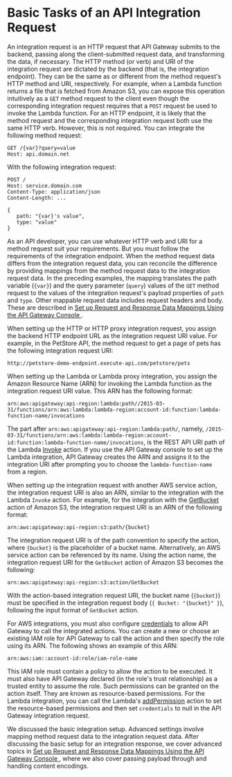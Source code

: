 # Basic Tasks of an API Integration Request<a name="integration-request-basic-setup"></a>

 An integration request is an HTTP request that API Gateway submits to the backend, passing along the client\-submitted request data, and transforming the data, if necessary\. The HTTP method \(or verb\) and URI of the integration request are dictated by the backend \(that is, the integration endpoint\)\. They can be the same as or different from the method request's HTTP method and URI, respectively\. For example, when a Lambda function returns a file that is fetched from Amazon S3, you can expose this operation intuitively as a `GET` method request to the client even though the corresponding integration request requires that a `POST` request be used to invoke the Lambda function\. For an HTTP endpoint, it is likely that the method request and the corresponding integration request both use the same HTTP verb\. However, this is not required\. You can integrate the following method request: 

```
GET /{var}?query=value
Host: api.domain.net
```

With the following integration request: 

```
POST /
Host: service.domain.com
Content-Type: application/json
Content-Length: ...

{
   path: "{var}'s value",
   type: "value"
}
```

 As an API developer, you can use whatever HTTP verb and URI for a method request suit your requirements\. But you must follow the requirements of the integration endpoint\. When the method request data differs from the integration request data, you can reconcile the difference by providing mappings from the method request data to the integration request data\. In the preceding examples, the mapping translates the path variable \(`{var}`\) and the query parameter \(`query`\) values of the `GET` method request to the values of the integration request's payload properties of `path` and `type`\. Other mappable request data includes request headers and body\. These are described in [Set up Request and Response Data Mappings Using the API Gateway Console ](how-to-method-settings-execution-console.md)\. 

When setting up the HTTP or HTTP proxy integration request, you assign the backend HTTP endpoint URL as the integration request URI value\. For example, in the PetStore API, the method request to get a page of pets has the following integration request URI: 

```
http://petstore-demo-endpoint.execute-api.com/petstore/pets
```

When setting up the Lambda or Lambda proxy integration, you assign the Amazon Resource Name \(ARN\) for invoking the Lambda function as the integration request URI value\. This ARN has the following format:

```
arn:aws:apigateway:api-region:lambda:path//2015-03-31/functions/arn:aws:lambda:lambda-region:account-id:function:lambda-function-name/invocations
```

The part after `arn:aws:apigateway:api-region:lambda:path/`, namely, `/2015-03-31/functions/arn:aws:lambda:lambda-region:account-id:function:lambda-function-name/invocations`, is the REST API URI path of the Lambda [Invoke](http://docs.aws.amazon.com/lambda/latest/dg/API_Invoke.html) action\. If you use the API Gateway console to set up the Lambda integration, API Gateway creates the ARN and assigns it to the integration URI after prompting you to choose the `lambda-function-name` from a region\. 

When setting up the integration request with another AWS service action, the integration request URI is also an ARN, similar to the integration with the Lambda `Invoke` action\. For example, for the integration with the [GetBucket](http://docs.aws.amazon.com/AmazonS3/latest/API/RESTBucketGET.html) action of Amazon S3, the integration request URI is an ARN of the following format:

```
arn:aws:apigateway:api-region:s3:path/{bucket}
```

The integration request URI is of the path convention to specify the action, where `{bucket}` is the placeholder of a bucket name\. Alternatively, an AWS service action can be referenced by its name\. Using the action name, the integration request URI for the `GetBucket` action of Amazon S3 becomes the following:

```
arn:aws:apigateway:api-region:s3:action/GetBucket
```

With the action\-based integration request URI, the bucket name \(`{bucket}`\) must be specified in the integration request body \(`{ Bucket: "{bucket}" }`\), following the input format of `GetBucket` action\. 

For AWS integrations, you must also configure [credentials](http://docs.aws.amazon.com/apigateway/api-reference/resource/integration/#credentials) to allow API Gateway to call the integrated actions\. You can create a new or choose an existing IAM role for API Gateway to call the action and then specify the role using its ARN\. The following shows an example of this ARN: 

```
arn:aws:iam::account-id:role/iam-role-name
```

This IAM role must contain a policy to allow the action to be executed\. It must also have API Gateway declared \(in the role's trust relationship\) as a trusted entity to assume the role\. Such permissions can be granted on the action itself\. They are known as resource\-based permissions\. For the Lambda integration, you can call the Lambda's [addPermission](http://docs.aws.amazon.com/lambda/latest/dg/API_AddPermission.html) action to set the resource\-based permissions and then set `credentials` to null in the API Gateway integration request\.

We discussed the basic integration setup\. Advanced settings involve mapping method request data to the integration request data\. After discussing the basic setup for an integration response, we cover advanced topics in [Set up Request and Response Data Mappings Using the API Gateway Console ](how-to-method-settings-execution-console.md), where we also cover passing payload through and handling content encodings\.